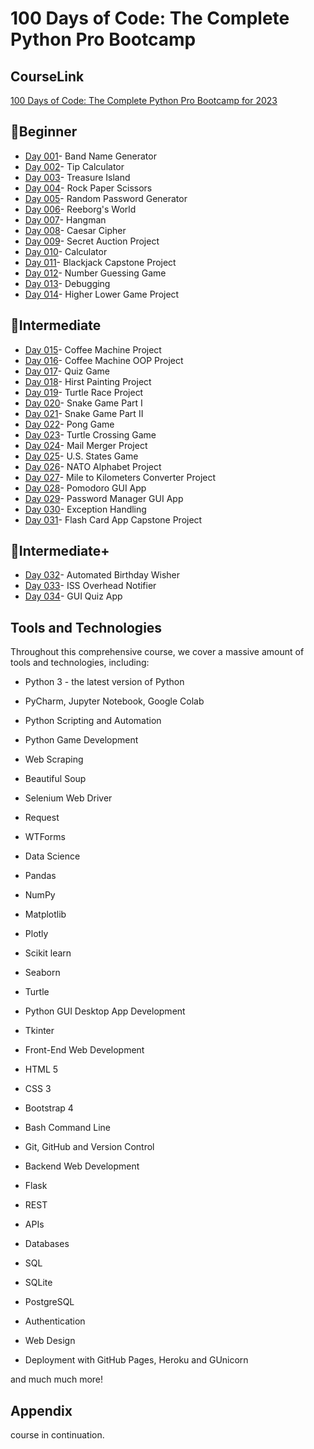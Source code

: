 
# 100 Days of Code: The Complete Python Pro Bootcamp


## CourseLink

[100 Days of Code: The Complete Python Pro Bootcamp for 2023](https://www.udemy.com/course/100-days-of-code/?kw=100+days&src=sac
)


## 🐣Beginner

- [Day 001](https://github.com/shubhranshii/100-days-of-code-python/tree/main/day%201-14/day%201)- Band Name Generator
- [Day 002](https://github.com/shubhranshii/100-days-of-code-python/tree/main/day%201-14/day%202)- Tip Calculator
- [Day 003](https://github.com/shubhranshii/100-days-of-code-python/tree/main/day%201-14/day%203)- Treasure Island
- [Day 004](https://github.com/shubhranshii/100-days-of-code-python/tree/main/day%201-14/day%204)- Rock Paper Scissors
- [Day 005](https://github.com/shubhranshii/100-days-of-code-python/tree/main/day%201-14/day%205)- Random Password Generator
- [Day 006](https://github.com/shubhranshii/100-days-of-code-python/tree/main/day%201-14/day%206)- Reeborg's World
- [Day 007](https://github.com/shubhranshii/100-days-of-code-python/tree/main/day%201-14/day%207)- Hangman
- [Day 008](https://github.com/shubhranshii/100-days-of-code-python/tree/main/day%201-14/day%208)- Caesar Cipher
- [Day 009](https://github.com/shubhranshii/100-days-of-code-python/tree/main/day%201-14/day%209)- Secret Auction Project
- [Day 010](https://github.com/shubhranshii/100-days-of-code-python/tree/main/day%201-14/day%2010)- Calculator
- [Day 011](https://github.com/shubhranshii/100-days-of-code-python/tree/main/day%201-14/day%2011)- Blackjack Capstone Project
- [Day 012](https://github.com/shubhranshii/100-days-of-code-python/tree/main/day%201-14/day%2012)- Number Guessing Game
- [Day 013](https://github.com/shubhranshii/100-days-of-code-python/tree/main/day%201-14/day%2013)- Debugging
- [Day 014](https://github.com/shubhranshii/100-days-of-code-python/tree/main/day%201-14/day%2014)- Higher Lower Game Project
## 🐥Intermediate
- [Day 015](https://github.com/shubhranshii/100-days-of-code-python/tree/main/day%2015-31%20Intermediate/day%2015)- Coffee Machine Project
- [Day 016](https://github.com/shubhranshii/100-days-of-code-python/tree/main/day%2015-31%20Intermediate/day%2016)- Coffee Machine OOP Project
- [Day 017](https://github.com/shubhranshii/100-days-of-code-python/tree/main/day%2015-31%20Intermediate/day%2017)- Quiz Game
- [Day 018](https://github.com/shubhranshii/100-days-of-code-python/tree/main/day%2015-31%20Intermediate/day%2018)- Hirst Painting Project
- [Day 019](https://github.com/shubhranshii/100-days-of-code-python/tree/main/day%2015-31%20Intermediate/day%2019)- Turtle Race Project
- [Day 020](https://github.com/shubhranshii/100-days-of-code-python/tree/main/day%2015-31%20Intermediate/day%2020-21)- Snake Game Part I
- [Day 021](https://github.com/shubhranshii/100-days-of-code-python/tree/main/day%2015-31%20Intermediate/day%2020-21)- Snake Game Part II
- [Day 022](https://github.com/shubhranshii/100-days-of-code-python/tree/main/day%2015-31%20Intermediate/day%2022)- Pong Game
- [Day 023](https://github.com/shubhranshii/100-days-of-code-python/tree/main/day%2015-31%20Intermediate/day%2023)- Turtle Crossing Game
- [Day 024](https://github.com/shubhranshii/100-days-of-code-python/tree/main/day%2015-31%20Intermediate/day%2024)- Mail Merger Project
- [Day 025](https://github.com/shubhranshii/100-days-of-code-python/tree/main/day%2015-31%20Intermediate/day%2025)- U.S. States Game
- [Day 026](https://github.com/shubhranshii/100-days-of-code-python/tree/main/day%2015-31%20Intermediate/day%2026)- NATO Alphabet Project
- [Day 027](https://github.com/shubhranshii/100-days-of-code-python/tree/main/day%2015-31%20Intermediate/day%2027)- Mile to Kilometers Converter Project
- [Day 028](https://github.com/shubhranshii/100-days-of-code-python/tree/main/day%2015-31%20Intermediate/day%2028)- Pomodoro GUI App
- [Day 029](https://github.com/shubhranshii/100-days-of-code-python/tree/main/day%2015-31%20Intermediate/day%2029)- Password Manager GUI App
- [Day 030](https://github.com/shubhranshii/100-days-of-code-python/tree/main/day%2015-31%20Intermediate/day%2030)- Exception Handling
- [Day 031](https://github.com/shubhranshii/100-days-of-code-python/tree/main/day%2015-31%20Intermediate/day%2031)- Flash Card App Capstone Project
## 🐤Intermediate+
- [Day 032](https://github.com/shubhranshii/100-days-of-code-python/tree/main/day%2032-57%20Intermediate%20%2B/day%2032)- Automated Birthday Wisher
- [Day 033](https://github.com/shubhranshii/100-days-of-code-python/tree/main/day%2032-57%20Intermediate%20%2B/day%2033)- ISS Overhead Notifier
- [Day 034](https://github.com/shubhranshii/100-days-of-code-python/tree/main/day%2032-57%20Intermediate%20%2B/day%2034)- GUI Quiz App

## Tools and Technologies

Throughout this comprehensive course, we cover a massive amount of tools and technologies, including:

- Python 3 - the latest version of Python

- PyCharm, Jupyter Notebook, Google Colab

- Python Scripting and Automation

- Python Game Development

- Web Scraping

- Beautiful Soup

- Selenium Web Driver

- Request

- WTForms

- Data Science

- Pandas

- NumPy

- Matplotlib

- Plotly

- Scikit learn

- Seaborn

- Turtle

- Python GUI Desktop App Development

- Tkinter

- Front-End Web Development

- HTML 5

- CSS 3

- Bootstrap 4

- Bash Command Line

- Git, GitHub and Version Control

- Backend Web Development

- Flask

- REST

- APIs

- Databases

- SQL

- SQLite

- PostgreSQL

- Authentication

- Web Design

- Deployment with GitHub Pages, Heroku and GUnicorn

and much much more!


## Appendix

course in continuation.

